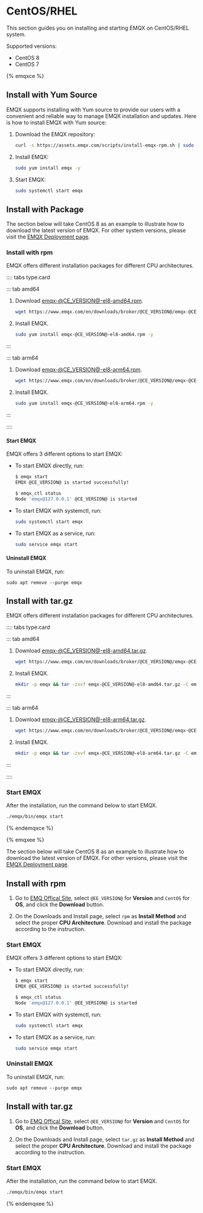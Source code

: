 # CentOS/RHEL

This section guides you on installing and starting EMQX on CentOS/RHEL system.

Supported versions: 

- CentOS 8
- CentOS 7

{% emqxce %}

## Install with Yum Source

EMQX supports installing with Yum source to provide our users with a convenient and reliable way to manage EMQX installation and updates. Here is how to install EMQX with Yum source:

1. Download the EMQX repository:

   ```bash
   curl -s https://assets.emqx.com/scripts/install-emqx-rpm.sh | sudo bash
   ```

2. Install EMQX:

   ```bash
   sudo yum install emqx -y
   ```

3. Start EMQX:

   ```bash
   sudo systemctl start emqx
   ```

## Install with Package

The section below will take CentOS 8 as an example to illustrate how to download the latest version of EMQX. For other system versions, please visit the [EMQX Deployment page](https://www.emqx.io/downloads?os=CentOS). 

### Install with rpm

EMQX offers different installation packages for different CPU architectures. 

:::: tabs type:card

::: tab amd64

1. Download [emqx-@CE_VERSION@-el8-amd64.rpm](https://www.emqx.com/en/downloads/broker/@CE_VERSION@/emqx-@CE_VERSION@-el8-amd64.rpm). 

   ```bash
   wget https://www.emqx.com/en/downloads/broker/@CE_VERSION@/emqx-@CE_VERSION@-el8-amd64.rpm
   ```

2. Install EMQX. 

   ```bash
   sudo yum install emqx-@CE_VERSION@-el8-amd64.rpm -y
   ```

:::

::: tab arm64

1. Download [emqx-@CE_VERSION@-el8-arm64.rpm](https://www.emqx.com/en/downloads/broker/@CE_VERSION@/emqx-@CE_VERSION@-el8-arm64.rpm). 

   ```bash
   wget https://www.emqx.com/en/downloads/broker/@CE_VERSION@/emqx-@CE_VERSION@-el8-arm64.rpm
   ```

2. Install EMQX. 

   ```bash
   sudo yum install emqx-@CE_VERSION@-el8-arm64.rpm -y
   ```

:::

::::

#### Start EMQX

EMQX offers 3 different options to start EMQX:

- To start EMQX directly, run:

  ```bash
  $ emqx start
  EMQX @CE_VERSION@ is started successfully!
  
  $ emqx_ctl status
  Node 'emqx@127.0.0.1' @CE_VERSION@ is started
  ```

- To start EMQX with systemctl, run:

  ```bash
  sudo systemctl start emqx
  ```

- To start EMQX as a service, run:

  ```bash
  sudo service emqx start
  ```

#### Uninstall EMQX

To uninstall EMQX, run:

```
sudo apt remove --purge emqx
```

## Install with tar.gz

EMQX offers different installation packages for different CPU architectures. 

:::: tabs type:card

::: tab amd64

1. Download [emqx-@CE_VERSION@-el8-amd64.tar.gz](https://www.emqx.com/en/downloads/broker/@CE_VERSION@/emqx-@CE_VERSION@-el8-amd64.tar.gz). 

   ```bash
   wget https://www.emqx.com/en/downloads/broker/@CE_VERSION@/emqx-@CE_VERSION@-el8-amd64.tar.gz
   ```

2. Install EMQX.

   ```bash
   mkdir -p emqx && tar -zxvf emqx-@CE_VERSION@-el8-amd64.tar.gz -C emqx
   ```

:::

::: tab arm64

1. Download [emqx-@CE_VERSION@-el8-arm64.tar.gz](https://www.emqx.com/en/downloads/broker/@CE_VERSION@/emqx-@CE_VERSION@-el8-arm64.tar.gz). 

   

   ```bash
   wget https://www.emqx.com/en/downloads/broker/@CE_VERSION@/emqx-@CE_VERSION@-el8-arm64.tar.gz
   ```

2. Install EMQX.

   ```bash
   mkdir -p emqx && tar -zxvf emqx-@CE_VERSION@-el8-arm64.tar.gz -C emqx
   ```

:::

::::

### Start EMQX

After the installation, run the command below to start EMQX.

```bash
./emqx/bin/emqx start
```

{% endemqxce %}

{% emqxee %}

The section below will take CentOS 8 as an example to illustrate how to download the latest version of EMQX. For other versions, please visit the [EMQX Deployment page](https://www.emqx.com/en/try?product=enterprise). 

## Install with rpm

1. Go to [EMQ Offical Site](https://www.emqx.com/en/try?product=enterprise&currentVersion=@EE_VERSION@&currentOS=CentOS=currentOS=Centos8&utm_source=docs.emqx.com&utm_medium=referral&utm_campaign=enterprise-docs-install-to-try-enterprise), select `@EE_VERSION@` for **Version** and `CentOS` for **OS**, and click the **Download** button.

2. On the Downloads and Install page, select `rpm` as **Install Method** and select the proper **CPU Architecture**. Download and install the package according to the instruction.

### Start EMQX

EMQX offers 3 different options to start EMQX:

- To start EMQX directly, run:

  ```bash
  $ emqx start
  EMQX @EE_VERSION@ is started successfully!
  
  $ emqx_ctl status
  Node 'emqx@127.0.0.1' @EE_VERSION@ is started
  ```

- To start EMQX with systemctl, run:

  ```bash
  sudo systemctl start emqx
  ```

- To start EMQX as a service, run:

  ```bash
  sudo service emqx start
  ```

### Uninstall EMQX

To uninstall EMQX, run:

```
sudo apt remove --purge emqx
```

## Install with tar.gz

1. Go to [EMQ Offical Site](https://www.emqx.com/en/try?product=enterprise&currentVersion=@EE_VERSION@&currentOS=CentOS=currentOS=Centos8&utm_source=docs.emqx.com&utm_medium=referral&utm_campaign=enterprise-docs-install-to-try-enterprise), select `@EE_VERSION@` for **Version** and `CentOS` for **OS**, and click the **Download** button.

2. On the Downloads and Install page, select `tar.gz` as **Install Method** and select the proper **CPU Architecture**. Download and install the package according to the instruction.

### Start EMQX

After the installation, run the command below to start EMQX.

```bash
./emqx/bin/emqx start
```

{% endemqxee %}